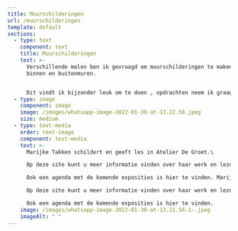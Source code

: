 ```yaml
---
title: Muurschilderingen
url: /muurschilderingen
template: default
sections:
  - type: text
    component: text
    title: Muurschilderingen
    text: >-
      Verschillende malen ben ik gevraagd om muurschilderingen te maken op
      binnen en buitenmuren. 


      Dit vindt ik bijzonder leuk om te doen , opdrachten neem ik graag aan.
  - type: image
    component: image
    image: /images/whatsapp-image-2022-01-30-at-13.22.56.jpeg
    size: medium
  - type: text-media
    order: text-image
    component: text-media
    text: >-
      Marijke Takken schildert en geeft les in Atelier De Groet.\

      Op deze site kunt u meer informatie vinden over haar werk en lezen over de cursussen voor beginners en gevorderden.\

      Ook een agenda met de komende exposities is hier te vinden. Marijke Takken schildert en geeft les in Atelier De Groet.\

      Op deze site kunt u meer informatie vinden over haar werk en lezen over de cursussen voor beginners en gevorderden.\

      Ook een agenda met de komende exposities is hier te vinden.
    image: /images/whatsapp-image-2022-01-30-at-13.22.56-1-.jpeg
    imageAlt: " "
---
```

